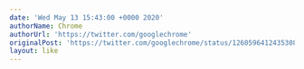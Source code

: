 ```yaml
---
date: 'Wed May 13 15:43:00 +0000 2020'
authorName: Chrome
authorUrl: 'https://twitter.com/googlechrome'
originalPost: 'https://twitter.com/googlechrome/status/1260596412435308546'
layout: like
---
```

